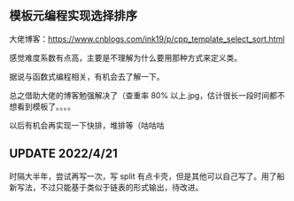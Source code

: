 ## 模板元编程实现选择排序

大佬博客：https://www.cnblogs.com/ink19/p/cpp_template_select_sort.html

感觉难度系数有点高，主要是不理解为什么要用那种方式来定义类。

据说与函数式编程相关，有机会去了解一下。

总之借助大佬的博客勉强解决了（查重率 80% 以上.jpg，估计很长一段时间都不想看到模板了。。。。

以后有机会再实现一下快排，堆排等（咕咕咕

## UPDATE 2022/4/21

时隔大半年，尝试再写一次，写 split 有点卡壳，但是其他可以自己写了。用了船新写法，不过只能基于类似于链表的形式输出，待改进。